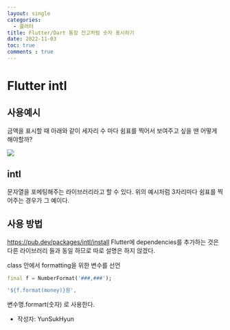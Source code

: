 ```yaml
---
layout: single
categories:
  - 플러터
title: Flutter/Dart 통장 잔고처럼 숫자 표시하기
date: 2022-11-03
toc: true
comments : true
---
```


# Flutter intl 

##  사용예시
금액을 표시할 때  아래와 같이 세자리 수 마다 쉼표를 찍어서 보여주고 싶을 땐 어떻게 해야할까?

**![](https://lh6.googleusercontent.com/6yuYvtvhSkIbshs7tyT0-rpt1EGzLE7m4joTa8JCGgqjd4eyuJq_HRsI8EaP20_QcJjFHhNw6FppKzT4rpGGe2kJcSxmCCpYdy-h4kyWyENUhRlGXOwWvZJeVi-Z7DFX5_UvSq1bv5rhOdpDJpycTHuWANvd9ECJ3I4c1WwBL0ZbxrW06ensjpZjbA9ix8FS)**

## intl
문자열을 포메팅해주는 라이브러리라고 할 수 있다. 
위의 예시처럼 3자리마다 쉼표를 찍어주는 경우가 그 예이다.

## 사용 방법
https://pub.dev/packages/intl/install
Flutter에 dependencies를 추가하는 것은 다른 라이브러리 들과 동일 하므로 따로 설명은 하지 않겠다.

class 안에서 formatting을 위한 변수를 선언
```dart
final f = NumberFormat('###,###');
```
```dart
'${f.format(money)}원',
```
변수명.formart(숫자)
로 사용한다.

- 작성자: YunSukHyun


